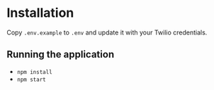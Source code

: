 # Installation

Copy `.env.example` to `.env` and update it with your Twilio credentials.

## Running the application

* `npm install`
* `npm start`